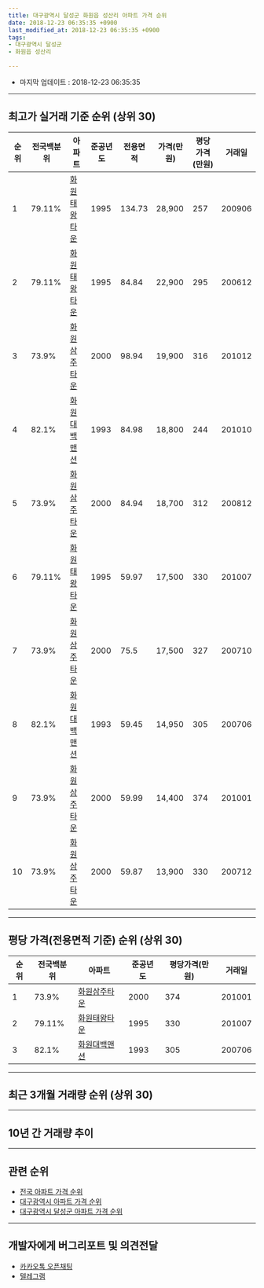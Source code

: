```yaml
---
title: 대구광역시 달성군 화원읍 성산리 아파트 가격 순위
date: 2018-12-23 06:35:35 +0900
last_modified_at: 2018-12-23 06:35:35 +0900
tags:
- 대구광역시 달성군
- 화원읍 성산리

---
```


* 마지막 업데이트 : 2018-12-23 06:35:35

---

## 최고가 실거래 기준 순위 (상위 30)


|순위|전국백분위|아파트|준공년도|전용면적|가격(만원)|평당가격(만원)|거래일|
|---|---|---|---|---|---|---|---|
|1|79.11%|[화원태왕타운](https://search.naver.com/search.naver?query=%EB%8C%80%EA%B5%AC%EA%B4%91%EC%97%AD%EC%8B%9C+%EB%8B%AC%EC%84%B1%EA%B5%B0+%ED%99%94%EC%9B%90%EC%9D%8D+%EC%84%B1%EC%82%B0%EB%A6%AC+%ED%99%94%EC%9B%90%ED%83%9C%EC%99%95%ED%83%80%EC%9A%B4)|1995|134.73|28,900|257|200906|
|2|79.11%|[화원태왕타운](https://search.naver.com/search.naver?query=%EB%8C%80%EA%B5%AC%EA%B4%91%EC%97%AD%EC%8B%9C+%EB%8B%AC%EC%84%B1%EA%B5%B0+%ED%99%94%EC%9B%90%EC%9D%8D+%EC%84%B1%EC%82%B0%EB%A6%AC+%ED%99%94%EC%9B%90%ED%83%9C%EC%99%95%ED%83%80%EC%9A%B4)|1995|84.84|22,900|295|200612|
|3|73.9%|[화원삼주타운](https://search.naver.com/search.naver?query=%EB%8C%80%EA%B5%AC%EA%B4%91%EC%97%AD%EC%8B%9C+%EB%8B%AC%EC%84%B1%EA%B5%B0+%ED%99%94%EC%9B%90%EC%9D%8D+%EC%84%B1%EC%82%B0%EB%A6%AC+%ED%99%94%EC%9B%90%EC%82%BC%EC%A3%BC%ED%83%80%EC%9A%B4)|2000|98.94|19,900|316|201012|
|4|82.1%|[화원대백맨션](https://search.naver.com/search.naver?query=%EB%8C%80%EA%B5%AC%EA%B4%91%EC%97%AD%EC%8B%9C+%EB%8B%AC%EC%84%B1%EA%B5%B0+%ED%99%94%EC%9B%90%EC%9D%8D+%EC%84%B1%EC%82%B0%EB%A6%AC+%ED%99%94%EC%9B%90%EB%8C%80%EB%B0%B1%EB%A7%A8%EC%85%98)|1993|84.98|18,800|244|201010|
|5|73.9%|[화원삼주타운](https://search.naver.com/search.naver?query=%EB%8C%80%EA%B5%AC%EA%B4%91%EC%97%AD%EC%8B%9C+%EB%8B%AC%EC%84%B1%EA%B5%B0+%ED%99%94%EC%9B%90%EC%9D%8D+%EC%84%B1%EC%82%B0%EB%A6%AC+%ED%99%94%EC%9B%90%EC%82%BC%EC%A3%BC%ED%83%80%EC%9A%B4)|2000|84.94|18,700|312|200812|
|6|79.11%|[화원태왕타운](https://search.naver.com/search.naver?query=%EB%8C%80%EA%B5%AC%EA%B4%91%EC%97%AD%EC%8B%9C+%EB%8B%AC%EC%84%B1%EA%B5%B0+%ED%99%94%EC%9B%90%EC%9D%8D+%EC%84%B1%EC%82%B0%EB%A6%AC+%ED%99%94%EC%9B%90%ED%83%9C%EC%99%95%ED%83%80%EC%9A%B4)|1995|59.97|17,500|330|201007|
|7|73.9%|[화원삼주타운](https://search.naver.com/search.naver?query=%EB%8C%80%EA%B5%AC%EA%B4%91%EC%97%AD%EC%8B%9C+%EB%8B%AC%EC%84%B1%EA%B5%B0+%ED%99%94%EC%9B%90%EC%9D%8D+%EC%84%B1%EC%82%B0%EB%A6%AC+%ED%99%94%EC%9B%90%EC%82%BC%EC%A3%BC%ED%83%80%EC%9A%B4)|2000|75.5|17,500|327|200710|
|8|82.1%|[화원대백맨션](https://search.naver.com/search.naver?query=%EB%8C%80%EA%B5%AC%EA%B4%91%EC%97%AD%EC%8B%9C+%EB%8B%AC%EC%84%B1%EA%B5%B0+%ED%99%94%EC%9B%90%EC%9D%8D+%EC%84%B1%EC%82%B0%EB%A6%AC+%ED%99%94%EC%9B%90%EB%8C%80%EB%B0%B1%EB%A7%A8%EC%85%98)|1993|59.45|14,950|305|200706|
|9|73.9%|[화원삼주타운](https://search.naver.com/search.naver?query=%EB%8C%80%EA%B5%AC%EA%B4%91%EC%97%AD%EC%8B%9C+%EB%8B%AC%EC%84%B1%EA%B5%B0+%ED%99%94%EC%9B%90%EC%9D%8D+%EC%84%B1%EC%82%B0%EB%A6%AC+%ED%99%94%EC%9B%90%EC%82%BC%EC%A3%BC%ED%83%80%EC%9A%B4)|2000|59.99|14,400|374|201001|
|10|73.9%|[화원삼주타운](https://search.naver.com/search.naver?query=%EB%8C%80%EA%B5%AC%EA%B4%91%EC%97%AD%EC%8B%9C+%EB%8B%AC%EC%84%B1%EA%B5%B0+%ED%99%94%EC%9B%90%EC%9D%8D+%EC%84%B1%EC%82%B0%EB%A6%AC+%ED%99%94%EC%9B%90%EC%82%BC%EC%A3%BC%ED%83%80%EC%9A%B4)|2000|59.87|13,900|330|200712|


---

## 평당 가격(전용면적 기준) 순위 (상위 30)


|순위|전국백분위|아파트|준공년도|평당가격(만원)|거래일|
|---|---|---|---|---|---|
|1|73.9%|[화원삼주타운](https://search.naver.com/search.naver?query=%EB%8C%80%EA%B5%AC%EA%B4%91%EC%97%AD%EC%8B%9C+%EB%8B%AC%EC%84%B1%EA%B5%B0+%ED%99%94%EC%9B%90%EC%9D%8D+%EC%84%B1%EC%82%B0%EB%A6%AC+%ED%99%94%EC%9B%90%EC%82%BC%EC%A3%BC%ED%83%80%EC%9A%B4)|2000|374|201001|
|2|79.11%|[화원태왕타운](https://search.naver.com/search.naver?query=%EB%8C%80%EA%B5%AC%EA%B4%91%EC%97%AD%EC%8B%9C+%EB%8B%AC%EC%84%B1%EA%B5%B0+%ED%99%94%EC%9B%90%EC%9D%8D+%EC%84%B1%EC%82%B0%EB%A6%AC+%ED%99%94%EC%9B%90%ED%83%9C%EC%99%95%ED%83%80%EC%9A%B4)|1995|330|201007|
|3|82.1%|[화원대백맨션](https://search.naver.com/search.naver?query=%EB%8C%80%EA%B5%AC%EA%B4%91%EC%97%AD%EC%8B%9C+%EB%8B%AC%EC%84%B1%EA%B5%B0+%ED%99%94%EC%9B%90%EC%9D%8D+%EC%84%B1%EC%82%B0%EB%A6%AC+%ED%99%94%EC%9B%90%EB%8C%80%EB%B0%B1%EB%A7%A8%EC%85%98)|1993|305|200706|


---

## 최근 3개월 거래량 순위 (상위 30)


<div style="width:100%;">
    <canvas id="deal_count_ranking" height="250"></canvas>
</div>


<script>
new Chart(document.getElementById("deal_count_ranking"), {
    type: 'horizontalBar',
    data: {
        labels: ['화원태왕타운', '화원대백맨션', '화원삼주타운'],
        datasets: [{
            label: '실거래 수',
            data: [9, 2, 1],
            borderColor: "rgba(255, 0, 128, 1)",
            backgroundColor: "rgba(255, 0, 128, 0.5)",
            fill: false,
        }]
    },
    options: {
        responsive: true,
        title: {
            display: true,
            text: '최근 3개월 거래량 순위'
        },
        tooltips: {
            mode: 'index',
            intersect: false,
            callbacks: {
                title: function(tooltipItems, data) {
                    return "실거래 수:";
                },
                label: function(tooltipItem, data) {
                    return data.labels[tooltipItem.index] + ": " + tooltipItem.xLabel;
                }
            }
        },
        hover: {
            mode: 'nearest',
            intersect: true
        },
        scales: {
            xAxes: [{
                display: true,
                scaleLabel: {
                    display: true,
                    labelString: '실거래 수'
                },
                ticks: {
                    suggestedMin: 0,
                }
            }],
            yAxes: [{
                display: true,
                ticks: {
                    autoSkip: false,
                    callback: function(value, index, values) {
                        if (value.length > 15)
                            return value.substr(0, 13) + "...";
                        else
                            return value;
                    }
                },
                scaleLabel: {
                    display: false,
                }
            }]
        }
    }
});

</script>


---

## 10년 간 거래량 추이


<div style="width:100%;">
    <canvas id="deal_progress" height="250"></canvas>
</div>

<script>
new Chart(document.getElementById("deal_progress"), {
    type: 'line',
    data: {
        labels: ['200812','200901','200902','200903','200904','200905','200906','200907','200908','200909','200910','200911','200912','201001','201002','201003','201004','201005','201006','201007','201008','201009','201010','201011','201012','201101','201102','201103','201104','201105','201106','201107','201108','201109','201110','201111','201112','201201','201202','201203','201204','201205','201206','201207','201208','201209','201210','201211','201212','201301','201302','201303','201304','201305','201306','201307','201308','201309','201310','201311','201312','201401','201402','201403','201404','201405','201406','201407','201408','201409','201410','201411','201412','201501','201502','201503','201504','201505','201506','201507','201508','201509','201510','201511','201512','201601','201602','201603','201604','201605','201606','201607','201608','201609','201610','201611','201612','201701','201702','201703','201704','201705','201706','201707','201708','201709','201710','201711','201712','201801','201802','201803','201804','201805','201806','201807','201808','201809','201810','201811','201812'],
        datasets: [{
            label: '실거래 수',
            pointRadius: 1,
            data: [3, 2, 7, 4, 1, 5, 1, 4, 5, 6, 6, 5, 12, 11, 8, 10, 11, 7, 6, 8, 12, 5, 17, 12, 10, 11, 3, 13, 9, 8, 9, 9, 6, 9, 7, 9, 7, 5, 4, 9, 11, 7, 7, 13, 7, 10, 10, 2, 4, 6, 10, 11, 14, 11, 10, 10, 3, 4, 11, 3, 9, 2, 11, 9, 6, 6, 7, 1, 6, 8, 7, 5, 3, 7, 7, 8, 11, 8, 16, 18, 13, 7, 10, 12, 6, 1, 3, 3, 2, 4, 0, 2, 1, 3, 7, 7, 2, 7, 1, 2, 7, 7, 7, 9, 6, 5, 7, 8, 5, 3, 9, 19, 5, 9, 8, 4, 8, 7, 8, 3, 1],
            borderColor: "rgba(255, 201, 14, 1)",
            backgroundColor: "rgba(255, 201, 14, 0.5)",
            fill: true,
        }]
    },
    options: {
        responsive: true,
        title: {
            display: true,
            text: '10년간 거래량 추이'
        },
        tooltips: {
            mode: 'index',
            intersect: false,
        },
        hover: {
            mode: 'nearest',
            intersect: true
        },
        scales: {
            xAxes: [{
                display: true,
                scaleLabel: {
                    display: true,
                    labelString: '년/월'
                }
            }],
            yAxes: [{
                display: true,
                ticks: {
                    suggestedMin: 0,
                },
                scaleLabel: {
                    display: true,
                    labelString: '실거래 수'
                }
            }]
        }
    }
});

</script>


---

## 관련 순위

- [전국 아파트 가격 순위](https://inasie.github.io/apt-ranking/전국)
- [대구광역시 아파트 가격 순위](https://inasie.github.io/apt-ranking/대구광역시)
- [대구광역시 달성군 아파트 가격 순위](https://inasie.github.io/apt-ranking/대구광역시-달성군)


---

## 개발자에게 버그리포트 및 의견전달

- [카카오톡 오픈채팅](https://open.kakao.com/o/gLJUAP4)
- [텔레그램](https://t.me/inasie)

